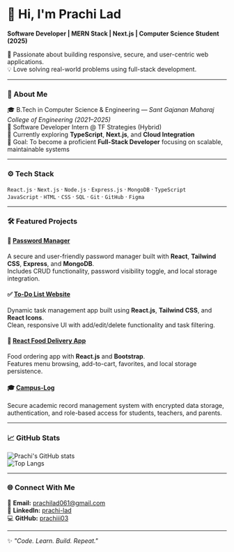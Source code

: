 # 👋 Hi, I'm Prachi Lad  

**Software Developer | MERN Stack | Next.js | Computer Science Student (2025)**  

🚀 Passionate about building responsive, secure, and user-centric web applications.  
💡 Love solving real-world problems using full-stack development.  

---

### 🧠 About Me  
🎓 B.Tech in Computer Science & Engineering — *Sant Gajanan Maharaj College of Engineering (2021–2025)*  
💼 Software Developer Intern @ TF Strategies (Hybrid)  
🌱 Currently exploring **TypeScript**, **Next.js**, and **Cloud Integration**  
🎯 Goal: To become a proficient **Full-Stack Developer** focusing on scalable, maintainable systems  

---

### ⚙️ Tech Stack
`React.js` · `Next.js` · `Node.js` · `Express.js` · `MongoDB` · `TypeScript`  
`JavaScript` · `HTML` · `CSS` · `SQL` · `Git` · `GitHub` · `Figma`

---

### 🛠️ Featured Projects

#### 🔐 [Password Manager](https://github.com/prachiii03)
A secure and user-friendly password manager built with **React**, **Tailwind CSS**, **Express**, and **MongoDB**.  
Includes CRUD functionality, password visibility toggle, and local storage integration.

#### ✅ [To-Do List Website](https://github.com/prachiii03)
Dynamic task management app built using **React.js**, **Tailwind CSS**, and **React Icons**.  
Clean, responsive UI with add/edit/delete functionality and task filtering.

#### 🍔 [React Food Delivery App](https://github.com/prachiii03)
Food ordering app with **React.js** and **Bootstrap**.  
Features menu browsing, add-to-cart, favorites, and local storage persistence.

#### 🎓 [Campus-Log](https://github.com/prachiii03)
Secure academic record management system with encrypted data storage, authentication, and role-based access for students, teachers, and parents.

---

### 📈 GitHub Stats
![Prachi's GitHub stats](https://github-readme-stats.vercel.app/api?username=prachiii03&show_icons=true&theme=default)  
![Top Langs](https://github-readme-stats.vercel.app/api/top-langs/?username=prachiii03&layout=compact&theme=default)

---

### 🌐 Connect With Me
📧 **Email:** [prachilad061@gmail.com](mailto:prachilad061@gmail.com)  
💼 **LinkedIn:** [prachi-lad](https://www.linkedin.com/in/prachi-lad-3012a0290/)  
💻 **GitHub:** [prachiii03](https://github.com/prachiii03)

---

✨ *"Code. Learn. Build. Repeat."*
